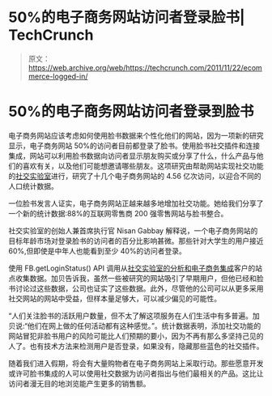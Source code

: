 # 50%的电子商务网站访问者登录脸书| TechCrunch

> 原文：<https://web.archive.org/web/https://techcrunch.com/2011/11/22/ecommerce-logged-in/>

# 50%的电子商务网站访问者登录到脸书

电子商务网站应该考虑如何使用脸书数据来个性化他们的网站，因为一项新的研究显示，电子商务网站 50%的访问者目前都登录了脸书。使用脸书社交插件和连接集成，网站可以利用脸书数据向访问者显示朋友购买或分享了什么，什么产品与他们的喜欢有关，以及他们可能想邀请哪些朋友。这项研究由帮助网站实现社交功能的[社交实验室](https://web.archive.org/web/20230314062004/http://www.sociablelabs.com/)进行，研究了十几个电子商务网站的 4.56 亿次访问，以迎合不同的人口统计数据。

一位脸书发言人证实，电子商务网站正越来越多地增加社交功能。她给我们分享了一个新的统计数据:88%的互联网零售商 200 强零售网站与脸书整合。

社交实验室的创始人兼首席执行官 Nisan Gabbay 解释说，一个电子商务网站的目标年龄市场对登录脸书的访问者的百分比影响甚微。那些针对大学生的用户接近 60%,但即使是中年人也能看到至少 40%的访问者登录。

使用 FB.getLoginStatus() API 调用从[社交实验室的分析和电子商务集成](https://web.archive.org/web/20230314062004/https://techcrunch.com/2011/10/26/sociable-labs-raises-7-million-to-help-retailers-manage-social-commerce/)客户的站点收集数据。加贝告诉我，虽然一些被研究的网站吸引了早期用户，但他已经和脸书讨论过这些数据，公司也证实了这些数据。此外，尽管他的公司可以从更多采用社交网站的网站中受益，但样本量足够大，可以减少偏见的可能性。

“人们关注脸书的活跃用户数量，但不太了解这项服务在人们生活中有多普遍。加贝说:“他们在网上做的任何活动都有这种感觉。”。统计数据表明，添加社交功能的网站冒犯非脸书用户的风险可能比人们预期的要小，因为不再有那么多坚持己见的人了。也有技术方法来检测用户是否登录，如果没有，隐藏那些蓝色的社交插件。

随着我们进入假期，将会有大量购物者在电子商务网站上采取行动。那些愿意开发或许可脸书集成的人可以使用社交数据为访问者指出与他们最相关的产品。这比让访问者漫无目的地浏览能产生更多的销售额。